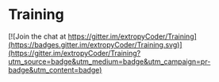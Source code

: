 # Training

[![Join the chat at https://gitter.im/extropyCoder/Training](https://badges.gitter.im/extropyCoder/Training.svg)](https://gitter.im/extropyCoder/Training?utm_source=badge&utm_medium=badge&utm_campaign=pr-badge&utm_content=badge)
